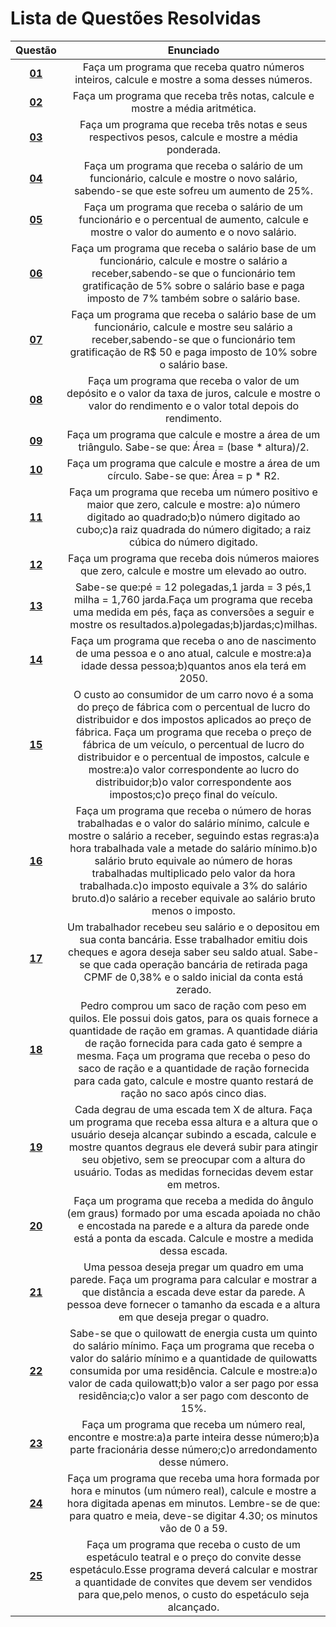 #    Lista de Questões Resolvidas 

Questão | Enunciado
:--------: | :-----------:
[**01**](https://github.com/isabellecastello/DisciplinaPOO2023.2/blob/main/Lista01/QuestoesResolvidas/Q01R/src/br/edu/principal/Principal.java) | Faça um programa que receba quatro números inteiros, calcule e mostre a soma desses números.
[**02**](https://github.com/isabellecastello/DisciplinaPOO2023.2/blob/main/Lista01/QuestoesResolvidas/Q02R/src/br/edu/principal/Principal.java) | Faça um programa que receba três notas, calcule e mostre a média aritmética.
[**03**](https://github.com/isabellecastello/DisciplinaPOO2023.2/blob/main/Lista01/QuestoesResolvidas/Q03R/src/br/edu/principal/Principal.java) | Faça um programa que receba três notas e seus respectivos pesos, calcule e mostre a média ponderada.
[**04**](https://github.com/isabellecastello/DisciplinaPOO2023.2/blob/main/Lista01/QuestoesResolvidas/Q04R/src/br/edu/principal/Principal.java) | Faça um programa que receba o salário de um funcionário, calcule e mostre o novo salário, sabendo-se que este sofreu um aumento de 25%.
[**05**](https://github.com/isabellecastello/DisciplinaPOO2023.2/blob/main/Lista01/QuestoesResolvidas/Q05R/src/br/edu/principal/Principal.java) | Faça um programa que receba o salário de um funcionário e o percentual de aumento, calcule e mostre o valor do aumento e o novo salário.
[**06**](https://github.com/isabellecastello/DisciplinaPOO2023.2/blob/main/Lista01/QuestoesResolvidas/Q06R/src/br/edu/principal/Principal.java) | Faça um programa que receba o salário base de um funcionário, calcule e mostre o salário a receber,sabendo-se que o funcionário tem gratificação de 5% sobre o salário base e paga imposto de 7% também sobre o salário base.
[**07**](https://github.com/isabellecastello/DisciplinaPOO2023.2/blob/main/Lista01/QuestoesResolvidas/Q07P/src/br/edu/principal/Principal.java) | Faça um programa que receba o salário base de um funcionário, calcule e mostre seu salário a receber,sabendo-se que o funcionário tem gratificação de R$ 50 e paga imposto de 10% sobre o salário base.
[**08**](https://github.com/isabellecastello/DisciplinaPOO2023.2/blob/main/Lista01/QuestoesResolvidas/Q08R/src/br/edu/principal/Principal.java) | Faça um programa que receba o valor de um depósito e o valor da taxa de juros, calcule e mostre o valor do rendimento e o valor total depois do rendimento.
[**09**](https://github.com/isabellecastello/DisciplinaPOO2023.2/blob/main/Lista01/QuestoesResolvidas/Q09R/src/br/edu/pricipal/Principal.java) | Faça um programa que calcule e mostre a área de um triângulo. Sabe-se que: Área = (base * altura)/2.
[**10**](https://github.com/isabellecastello/DisciplinaPOO2023.2/blob/main/Lista01/QuestoesResolvidas/Q10R/src/br/edu/principal/Principal.java) | Faça um programa que calcule e mostre a área de um círculo. Sabe-se que: Área = p * R2.
[**11**](https://github.com/isabellecastello/DisciplinaPOO2023.2/blob/main/Lista01/QuestoesResolvidas/Q11R/src/br/edu/principal/Principal.java) | Faça um programa que receba um número positivo e maior que zero, calcule e mostre: a)o número digitado ao quadrado;b)o número digitado ao cubo;c)a raiz quadrada do número digitado; a raiz cúbica do número digitado.
[**12**](https://github.com/isabellecastello/DisciplinaPOO2023.2/blob/main/Lista01/QuestoesResolvidas/Q12R/src/br/edu/principal/Principal.java) | Faça um programa que receba dois números maiores que zero, calcule e mostre um elevado ao outro.
[**13**](https://github.com/isabellecastello/DisciplinaPOO2023.2/blob/main/Lista01/QuestoesResolvidas/Q13R/src/br/edu/principal/Principal.java) | Sabe-se que:pé = 12 polegadas,1 jarda = 3 pés,1 milha = 1,760 jarda.Faça um programa que receba uma medida em pés, faça as conversões a seguir e mostre os resultados.a)polegadas;b)jardas;c)milhas. 
[**14**](https://github.com/isabellecastello/DisciplinaPOO2023.2/blob/main/Lista01/QuestoesResolvidas/Q14R/src/br/edu/principal/Principal.java) | Faça um programa que receba o ano de nascimento de uma pessoa e o ano atual, calcule e mostre:a)a idade dessa pessoa;b)quantos anos ela terá em 2050.
[**15**](https://github.com/isabellecastello/DisciplinaPOO2023.2/blob/main/Lista01/QuestoesResolvidas/Q15R/src/br/edu/principal/Principal.java) | O custo ao consumidor de um carro novo é a soma do preço de fábrica com o percentual de lucro do distribuidor e dos impostos aplicados ao preço de fábrica. Faça um programa que receba o preço de fábrica de um veículo, o percentual de lucro do distribuidor e o percentual de impostos, calcule e mostre:a)o valor correspondente ao lucro do distribuidor;b)o valor correspondente aos impostos;c)o preço final do veículo.
[**16**](https://github.com/isabellecastello/DisciplinaPOO2023.2/blob/main/Lista01/QuestoesResolvidas/Q16R/src/br/edu/principal/Principal.java) | Faça um programa que receba o número de horas trabalhadas e o valor do salário mínimo, calcule e mostre o salário a receber, seguindo estas regras:a)a hora trabalhada vale a metade do salário mínimo.b)o salário bruto equivale ao número de horas trabalhadas multiplicado pelo valor da hora trabalhada.c)o imposto equivale a 3% do salário bruto.d)o salário a receber equivale ao salário bruto menos o imposto.
[**17**](https://github.com/isabellecastello/DisciplinaPOO2023.2/blob/main/Lista01/QuestoesResolvidas/Q17R/src/br/edu/principal/Principal.java) | Um trabalhador recebeu seu salário e o depositou em sua conta bancária. Esse trabalhador emitiu dois cheques e agora deseja saber seu saldo atual. Sabe-se que cada operação bancária de retirada paga CPMF de 0,38% e o saldo inicial da conta está zerado.
[**18**](https://github.com/isabellecastello/DisciplinaPOO2023.2/blob/main/Lista01/QuestoesResolvidas/Q18R/src/br/edu/principal/Principal.java) | Pedro comprou um saco de ração com peso em quilos. Ele possui dois gatos, para os quais fornece a quantidade de ração em gramas. A quantidade diária de ração fornecida para cada gato é sempre a mesma. Faça um programa que receba o peso do saco de ração e a quantidade de ração fornecida para cada gato, calcule e mostre quanto restará de ração no saco após cinco dias.
[**19**](https://github.com/isabellecastello/DisciplinaPOO2023.2/blob/main/Lista01/QuestoesResolvidas/Q19R/src/br/edu/principal/Principal.java) | Cada degrau de uma escada tem X de altura. Faça um programa que receba essa altura e a altura que o usuário deseja alcançar subindo a escada, calcule e mostre quantos degraus ele deverá subir para atingir seu objetivo, sem se preocupar com a altura do usuário. Todas as medidas fornecidas devem estar em metros.
[**20**](https://github.com/isabellecastello/DisciplinaPOO2023.2/blob/main/Lista01/QuestoesResolvidas/Q20R/src/br/edu/principal/Principal.java) | Faça um programa que receba a medida do ângulo (em graus) formado por uma escada apoiada no chão e encostada na parede e a altura da parede onde está a ponta da escada. Calcule e mostre a medida dessa escada.
[**21**](https://github.com/isabellecastello/DisciplinaPOO2023.2/blob/main/Lista01/QuestoesResolvidas/Q21R/src/br/edu/principal/Principal.java) |  Uma pessoa deseja pregar um quadro em uma parede. Faça um programa para calcular e mostrar a que distância a escada deve estar da parede. A pessoa deve fornecer o tamanho da escada e a altura em que deseja pregar o quadro.
[**22**](https://github.com/isabellecastello/DisciplinaPOO2023.2/blob/main/Lista01/QuestoesResolvidas/Q22R/src/br/edu/principal/Principal.java) | Sabe-se que o quilowatt de energia custa um quinto do salário mínimo. Faça um programa que receba o valor do salário mínimo e a quantidade de quilowatts consumida por uma residência. Calcule e mostre:a)o valor de cada quilowatt;b)o valor a ser pago por essa residência;c)o valor a ser pago com desconto de 15%.
[**23**](https://github.com/isabellecastello/DisciplinaPOO2023.2/blob/main/Lista01/QuestoesResolvidas/Q23R/src/br/edu/principal/Principal.java) | Faça um programa que receba um número real, encontre e mostre:a)a parte inteira desse número;b)a parte fracionária desse número;c)o arredondamento desse número.
[**24**](https://github.com/isabellecastello/DisciplinaPOO2023.2/blob/main/Lista01/QuestoesResolvidas/Q24R/src/br/edu/principal/Principal.java) | Faça um programa que receba uma hora formada por hora e minutos (um número real), calcule e mostre a hora digitada apenas em minutos. Lembre-se de que: para quatro e meia, deve-se digitar 4.30; os minutos vão de 0 a 59.
[**25**](https://github.com/isabellecastello/DisciplinaPOO2023.2/blob/main/Lista01/QuestoesResolvidas/Q25R/src/br/edu/principal/Principal.java) | Faça um programa que receba o custo de um espetáculo teatral e o preço do convite desse espetáculo.Esse programa deverá calcular e mostrar a quantidade de convites que devem ser vendidos para que,pelo menos, o custo do espetáculo seja alcançado.

